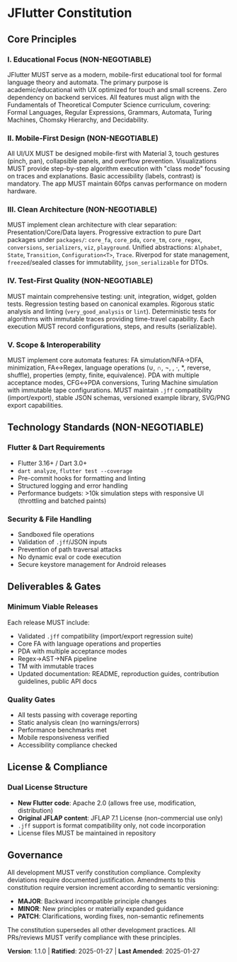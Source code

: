 <!-- 
Sync Impact Report:
Version change: 1.0.0 → 1.1.0
Modified principles: None (initial creation)
Added sections: Educational Focus, Mobile-First Design, Clean Architecture, Quality Standards, Performance & Security, Deliverables
Removed sections: None (initial creation)
Templates requiring updates: 
✅ plan-template.md (updated Constitution Check section)
✅ spec-template.md (updated for JFlutter scope)
✅ tasks-template.md (updated for Flutter/Dart patterns)
Follow-up TODOs: None
-->

# JFlutter Constitution

## Core Principles

### I. Educational Focus (NON-NEGOTIABLE)
JFlutter MUST serve as a modern, mobile-first educational tool for formal language theory and automata. The primary purpose is academic/educational with UX optimized for touch and small screens. Zero dependency on backend services. All features must align with the Fundamentals of Theoretical Computer Science curriculum, covering: Formal Languages, Regular Expressions, Grammars, Automata, Turing Machines, Chomsky Hierarchy, and Decidability.

### II. Mobile-First Design (NON-NEGOTIABLE)
All UI/UX MUST be designed mobile-first with Material 3, touch gestures (pinch, pan), collapsible panels, and overflow prevention. Visualizations MUST provide step-by-step algorithm execution with "class mode" focusing on traces and explanations. Basic accessibility (labels, contrast) is mandatory. The app MUST maintain 60fps canvas performance on modern hardware.

### III. Clean Architecture (NON-NEGOTIABLE)
MUST implement clean architecture with clear separation: Presentation/Core/Data layers. Progressive extraction to pure Dart packages under `packages/`: `core_fa`, `core_pda`, `core_tm`, `core_regex`, `conversions`, `serializers`, `viz`, `playground`. Unified abstractions: `Alphabet`, `State`, `Transition`, `Configuration<T>`, `Trace`. Riverpod for state management, `freezed`/sealed classes for immutability, `json_serializable` for DTOs.

### IV. Test-First Quality (NON-NEGOTIABLE)
MUST maintain comprehensive testing: unit, integration, widget, golden tests. Regression testing based on canonical examples. Rigorous static analysis and linting (`very_good_analysis` or `lint`). Deterministic tests for algorithms with immutable traces providing time-travel capability. Each execution MUST record configurations, steps, and results (serializable).

### V. Scope & Interoperability
MUST implement core automata features: FA simulation/NFA→DFA, minimization, FA↔Regex, language operations (∪, ∩, ¬, \, ·, *, reverse, shuffle), properties (empty, finite, equivalence). PDA with multiple acceptance modes, CFG↔PDA conversions, Turing Machine simulation with immutable tape configurations. MUST maintain `.jff` compatibility (import/export), stable JSON schemas, versioned example library, SVG/PNG export capabilities.

## Technology Standards (NON-NEGOTIABLE)

### Flutter & Dart Requirements
- Flutter 3.16+ / Dart 3.0+
- `dart analyze`, `flutter test --coverage`
- Pre-commit hooks for formatting and linting
- Structured logging and error handling
- Performance budgets: >10k simulation steps with responsive UI (throttling and batched paints)

### Security & File Handling
- Sandboxed file operations
- Validation of `.jff`/JSON inputs
- Prevention of path traversal attacks
- No dynamic eval or code execution
- Secure keystore management for Android releases

## Deliverables & Gates

### Minimum Viable Releases
Each release MUST include:
- Validated `.jff` compatibility (import/export regression suite)
- Core FA with language operations and properties
- PDA with multiple acceptance modes
- Regex→AST→NFA pipeline
- TM with immutable traces
- Updated documentation: README, reproduction guides, contribution guidelines, public API docs

### Quality Gates
- All tests passing with coverage reporting
- Static analysis clean (no warnings/errors)
- Performance benchmarks met
- Mobile responsiveness verified
- Accessibility compliance checked

## License & Compliance

### Dual License Structure
- **New Flutter code**: Apache 2.0 (allows free use, modification, distribution)
- **Original JFLAP content**: JFLAP 7.1 License (non-commercial use only)
- `.jff` support is format compatibility only, not code incorporation
- License files MUST be maintained in repository

## Governance

All development MUST verify constitution compliance. Complexity deviations require documented justification. Amendments to this constitution require version increment according to semantic versioning:
- **MAJOR**: Backward incompatible principle changes
- **MINOR**: New principles or materially expanded guidance  
- **PATCH**: Clarifications, wording fixes, non-semantic refinements

The constitution supersedes all other development practices. All PRs/reviews MUST verify compliance with these principles.

**Version**: 1.1.0 | **Ratified**: 2025-01-27 | **Last Amended**: 2025-01-27
